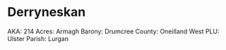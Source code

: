 # Derryneskan

AKA: 214
Acres: Armagh
Barony: Drumcree
County: Oneilland West
PLU: Ulster
Parish: Lurgan